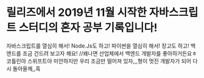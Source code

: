 # 릴리즈에서 2019년 11월 시작한 자바스크립트 스터디의 혼자 공부 기록입니다!
자바스크립트를 열심히 해서! Node.Js도 하고!
파이썬을 열심히 해서! 장고도 하고!
백엔드를 조금 건드려 보고자 해요! //왜나면 산업체에서 백엔드 개발자를 좋아하거든요ㅎ
코틀린아 스위프트야 미안하지만 우리 조금만 떨어져 있자,,,형이 멋진 개발자가 되어 다시 돌아올께,,흑
